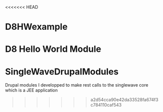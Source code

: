 <<<<<<< HEAD
# D8HWexample
D8 Hello World Module
=======
# SingleWaveDrupalModules
Drupal modules I developped to make rest calls to the singlewave core which is a JEE application
>>>>>>> a2d54cca90e42da33528fa674f3c784110caf543
